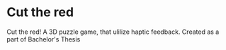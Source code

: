 # Cut the red
 Cut the red! A 3D puzzle game, that ulilize haptic feedback. Created as a part of Bachelor's Thesis
